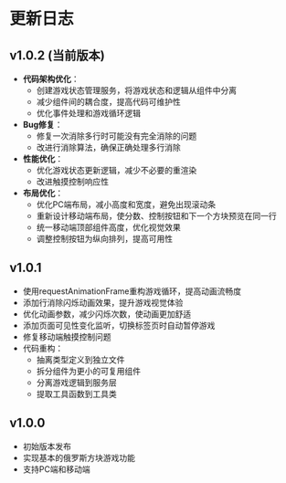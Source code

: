 # 更新日志

## v1.0.2 (当前版本)
- **代码架构优化**：
  - 创建游戏状态管理服务，将游戏状态和逻辑从组件中分离
  - 减少组件间的耦合度，提高代码可维护性
  - 优化事件处理和游戏循环逻辑
- **Bug修复**：
  - 修复一次消除多行时可能没有完全消除的问题
  - 改进行消除算法，确保正确处理多行消除
- **性能优化**：
  - 优化游戏状态更新逻辑，减少不必要的重渲染
  - 改进触摸控制响应性
- **布局优化**：
  - 优化PC端布局，减小高度和宽度，避免出现滚动条
  - 重新设计移动端布局，使分数、控制按钮和下一个方块预览在同一行
  - 统一移动端顶部组件高度，优化视觉效果
  - 调整控制按钮为纵向排列，提高可用性

## v1.0.1
- 使用requestAnimationFrame重构游戏循环，提高动画流畅度
- 添加行消除闪烁动画效果，提升游戏视觉体验
- 优化动画参数，减少闪烁次数，使动画更加舒适
- 添加页面可见性变化监听，切换标签页时自动暂停游戏
- 修复移动端触摸控制问题
- 代码重构：
  - 抽离类型定义到独立文件
  - 拆分组件为更小的可复用组件
  - 分离游戏逻辑到服务层
  - 提取工具函数到工具类

## v1.0.0
- 初始版本发布
- 实现基本的俄罗斯方块游戏功能
- 支持PC端和移动端 